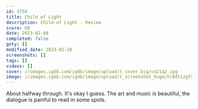 ```yaml
---
id: 4756
title: Child of Light
description: Child of Light - Review
score: 60
date: 2023-02-08
completed: false
goty: []
modified_date: 2023-02-28
screenshots: []
tags: []
videos: []
cover: //images.igdb.com/igdb/image/upload/t_cover_big/co21q2.jpg
image: //images.igdb.com/igdb/image/upload/t_screenshot_huge/hc8dtizgfytrnz5ha9an.jpg
---
```

About halfway through. It's okay I guess. The art and music is beautiful, the dialogue is painful to read in some spots.